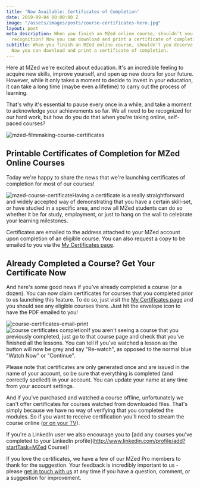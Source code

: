 ```yaml
---
title: 'Now Available: Certificates of Completion'
date: 2019-09-04 00:00:00 Z
image: "/assets/images/posts/course-certificates-hero.jpg"
layout: post
meta_description: When you finish an MZed online course, shouldn’t you deserve a little
  recognition? Now you can download and print a certificate of completion.
subtitle: When you finish an MZed online course, shouldn’t you deserve a little recognition?
  Now you can download and print a certificate of completion.
---
```


Here at MZed we're excited about education. It's an incredible feeling to acquire new skills, improve yourself, and open up new doors for your future. However, while it only takes a moment to decide to invest in your education, it can take a long time (maybe even a lifetime) to carry out the process of learning.

That's why it's essential to pause every once in a while, and take a moment to acknowledge your achievements so far. We all need to be recognized for our hard work, but how do you do that when you're taking online, self-paced courses?

![mzed-filmmaking-course-certificates](https://mzed-cdn1.sfo2.cdn.digitaloceanspaces.com/images/news/mzed-filmmaking-course-certificates.jpg)

## Printable Certificates of Completion for MZed Online Courses

Today we're happy to share the news that we're launching certificates of completion for most of our courses!

![mzed-course-certificate](https://mzed-cdn1.sfo2.cdn.digitaloceanspaces.com/images/news/mzed-course-certificate.jpg)Having a certificate is a really straightforward and widely accepted way of demonstrating that you have a certain skill-set, or have studied in a specific area, and now all MZed students can do so whether it be for study, employment, or just to hang on the wall to celebrate your learning milestones.

Certificates are emailed to the address attached to your MZed account upon completion of an eligible course. You can also request a copy to be emailed to you via the [My Certificates page](https://www.mzed.com/account/certificates).

## Already Completed a Course? Get Your Certificate Now

And here's some good news if you've already completed a course (or a dozen). You can now claim certificates for courses that you completed prior to us launching this feature. To do so, just visit the [My Certificates page](https://www.mzed.com/account/certificates) and you should see any eligible courses there. Just hit the envelope icon to have the PDF emailed to you!

![course-certificates-email-print](https://mzed-cdn1.sfo2.cdn.digitaloceanspaces.com/images/news/course-certificates-email-print.jpg)  
![course certificates completion](https://mzed-cdn1.sfo2.cdn.digitaloceanspaces.com/images/news/course-certificates-completion.jpg)If you aren't seeing a course that you previously completed, just go to that course page and check that you've finished all the lessons. You can tell if you've watched a lesson as the button will now be grey and say "Re-watch", as opposed to the normal blue "Watch Now" or "Continue".

Please note that certificates are only generated once and are issued in the name of your account, so be sure that everything is completed (and correctly spelled!) in your account. You can update your name at any time from your account settings.

And if you've purchased and watched a course offline, unfortunately we can't offer certificates for courses watched from downloaded files. That's simply because we have no way of verifying that you completed the modules. So if you want to receive certification you'll need to stream the course online ([or on your TV](https://www.mzed.com/news/watch-mzed-on-your-apple-tv)).

If you're a LinkedIn user we also encourage you to [add any courses you've completed to your LinkedIn profile](http://www.linkedin.com/profile/add?startTask=MZed Course)!

If you love the certificates, we have a few of our MZed Pro members to thank for the suggestion. Your feedback is incredibly important to us - please [get in touch with us](https://www.mzed.com/contact-us) at any time if you have a question, comment, or a suggestion for improvement.